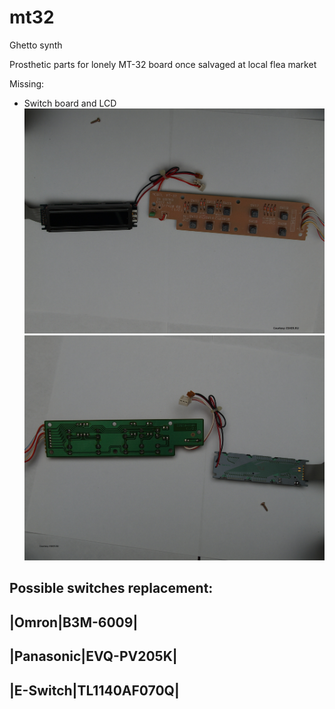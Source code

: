 # mt32
Ghetto synth

Prosthetic parts for lonely MT-32 board once salvaged at local flea market


Missing:
- Switch board and LCD
![Alt text](/photo/tn_65_20140117194329.jpg?raw=true "Switch board and LCD (Front)")
![Alt text](/photo/tn_65_20140117194356.jpg?raw=true "Switch board and LCD (Back)")

Possible switches replacement:
-----------------------
|Omron|B3M-6009|
-----------------------
|Panasonic|EVQ-PV205K|
-----------------------
|E-Switch|TL1140AF070Q|
-----------------------
